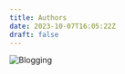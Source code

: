 ```yaml
---
title: Authors
date: 2023-10-07T16:05:22Z
draft: false
---
```


<div class="image-full"><img src="/images/posts/backdrop.png" alt="Blogging"></img></div>
